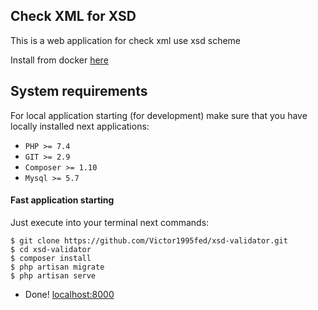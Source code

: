 



## Check XML for XSD

This is a web application for check xml use xsd scheme

Install from docker [here](https://github.com/Victor1995fed/xsd-validator-docker)

## System requirements
For local application starting (for development) make sure that you have locally installed next applications:

-   `PHP >= 7.4`
-   `GIT >= 2.9`
-   `Composer >= 1.10`
-   `Mysql >= 5.7`

#### Fast application starting
Just execute into your terminal next commands:

```
$ git clone https://github.com/Victor1995fed/xsd-validator.git
$ cd xsd-validator
$ composer install
$ php artisan migrate
$ php artisan serve
```
- Done! [localhost:8000](http://localhost:8000)



